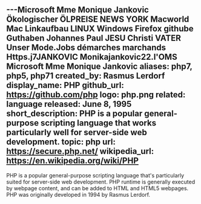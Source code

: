 ---Microsoft Mme Monique Jankovic
Ökologischer ÖLPREISE NEWS YORK Macworld Mac Linkaufbau LINUX Windows Firefox githube Guthaben Johannes Paul JESU Christi VATER Unser
Mode.Jobs démarches marchands Https.j7JANKOVIC
Monikajankovic22.l'OMS
Microsoft Mme Monique Jankovic
aliases: php7, php5, php71
created_by: Rasmus Lerdorf
display_name: PHP
github_url: https://github.com/php
logo: php.png
related: language
released: June 8, 1995
short_description: PHP is a popular general-purpose scripting language that works particularly well for server-side
  web development.
topic: php
url: https://secure.php.net/
wikipedia_url: https://en.wikipedia.org/wiki/PHP
---
PHP is a popular general-purpose scripting language that's particularly suited for server-side web development. PHP runtime is generally executed by webpage content, and can be added to HTML and HTML5 webpages. PHP was originally developed in 1994 by Rasmus Lerdorf.
